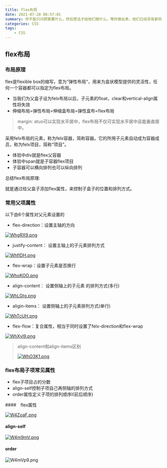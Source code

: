 ```yaml
---
title: flex布局
date: 2021-07-28 08:57:01
summary: 你不能只问顾客要什么，然后想法子给他们做什么。等你做出来，他们已经另有新欢了。
categories: CSS
tags:
	- CSS
---
```


## flex布局

### 布局原理

flex是flexible box的缩写，意为”弹性布局“，用来为盒状模型提供的灵活性，任何一个容器都可以指定为flex布局。

- 当我们为父盒子设为felx布局以后，子元素的float，clear和vertical-align属性将失效
- 伸缩布局=弹性布局=伸缩盒布局=弹性盒布=flex布局

> margin: atuo可以实现水平居中，flex布局不仅可实现水平居中且能垂直居中。

采用felx布局的元素，称为felx容器，简称容器。它的所用子元素自动成为容器成员，称为felx项目，简称“项目”。

- 体验中div就是flex父容器
- 体验中span就是子容器flex项目
- 子容器可以横向排列也可以纵向排列

总结flex布局原理:

就是通过给父盒子添加flex属性，来控制子盒子的位置和排列方式。

### 常用父项属性

以下由6个属性对父元素设置的

- flex-direction：设置主轴的方向

[![WhgRX9.png](https://z3.ax1x.com/2021/07/27/WhgRX9.png)](https://imgtu.com/i/WhgRX9)

- justify-content： 设置主轴上的子元素排列方式

[![WhfIDH.png](https://z3.ax1x.com/2021/07/27/WhfIDH.png)](https://imgtu.com/i/WhfIDH)

- flex-wrap：设置子元素是否换行

[![WhoKOO.png](https://z3.ax1x.com/2021/07/27/WhoKOO.png)](https://imgtu.com/i/WhoKOO)

- align-content： 设置侧轴上的子元素 的排列方式(多行)

[![WhLGtg.png](https://z3.ax1x.com/2021/07/27/WhLGtg.png)](https://imgtu.com/i/WhLGtg)

- aligin-items： 设置侧轴上的子元素排列方式(单行)

[![WhTcUH.png](https://z3.ax1x.com/2021/07/27/WhTcUH.png)](https://imgtu.com/i/WhTcUH)

- flex-flow：复合属性，相当于同时设置了felx-direction和flex-wrap

[![WhXyl9.png](https://z3.ax1x.com/2021/07/27/WhXyl9.png)](https://imgtu.com/i/WhXyl9)

> align-content和align-items区别
>
> [![WhO3K1.png](https://z3.ax1x.com/2021/07/27/WhO3K1.png)](https://imgtu.com/i/WhO3K1)

### flex布局子项常见属性

- flex子项目占的分数
- align-self控制子项自己再侧轴的排列方式
- order属性定义子项的排列顺序I(前后顺序)

####　flex属性

[![W4ZoaF.png](https://z3.ax1x.com/2021/07/27/W4ZoaF.png)](https://imgtu.com/i/W4ZoaF)

 #### align-self

[![W4m9mV.png](https://z3.ax1x.com/2021/07/27/W4m9mV.png)](https://imgtu.com/i/W4m9mV)

#### order

![W4mVp9.png](https://z3.ax1x.com/2021/07/27/W4mVp9.png)
